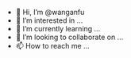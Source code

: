 - 👋 Hi, I’m @wanganfu
- 👀 I’m interested in ...
- 🌱 I’m currently learning ...
- 💞️ I’m looking to collaborate on ...
- 📫 How to reach me ...

<!---
wanganfu/wanganfu is a ✨ special ✨ repository because its `README.md` (this file) appears on your GitHub profile.
You can click the Preview link to take a look at your changes.
--->
